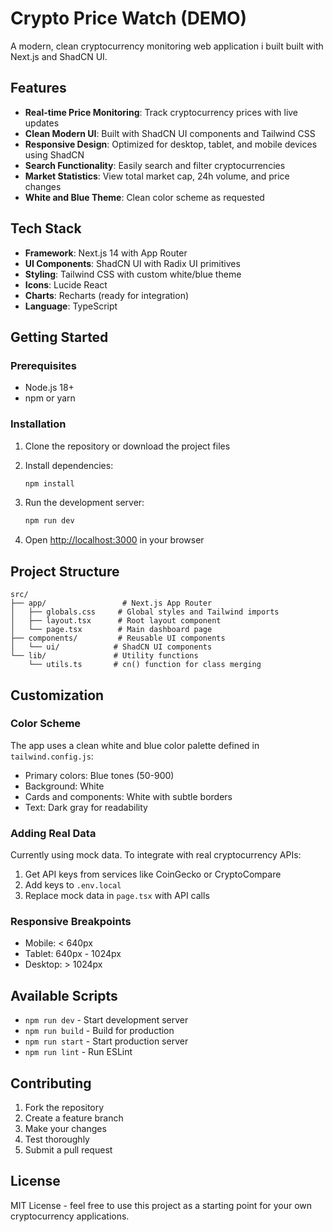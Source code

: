 # Crypto Price Watch (DEMO)

A modern, clean cryptocurrency monitoring web application i built built with Next.js and ShadCN UI.

## Features

- **Real-time Price Monitoring**: Track cryptocurrency prices with live updates
- **Clean Modern UI**: Built with ShadCN UI components and Tailwind CSS
- **Responsive Design**: Optimized for desktop, tablet, and mobile devices using ShadCN
- **Search Functionality**: Easily search and filter cryptocurrencies
- **Market Statistics**: View total market cap, 24h volume, and price changes
- **White and Blue Theme**: Clean color scheme as requested

## Tech Stack

- **Framework**: Next.js 14 with App Router
- **UI Components**: ShadCN UI with Radix UI primitives
- **Styling**: Tailwind CSS with custom white/blue theme
- **Icons**: Lucide React
- **Charts**: Recharts (ready for integration)
- **Language**: TypeScript

## Getting Started

### Prerequisites

- Node.js 18+
- npm or yarn

### Installation

1. Clone the repository or download the project files
2. Install dependencies:
   ```bash
   npm install
   ```

3. Run the development server:
   ```bash
   npm run dev
   ```

4. Open [http://localhost:3000](http://localhost:3000) in your browser

## Project Structure

```
src/
├── app/                 # Next.js App Router
│   ├── globals.css     # Global styles and Tailwind imports
│   ├── layout.tsx      # Root layout component
│   └── page.tsx        # Main dashboard page
├── components/         # Reusable UI components
│   └── ui/            # ShadCN UI components
└── lib/               # Utility functions
    └── utils.ts       # cn() function for class merging
```

## Customization

### Color Scheme

The app uses a clean white and blue color palette defined in `tailwind.config.js`:

- Primary colors: Blue tones (50-900)
- Background: White
- Cards and components: White with subtle borders
- Text: Dark gray for readability

### Adding Real Data

Currently using mock data. To integrate with real cryptocurrency APIs:

1. Get API keys from services like CoinGecko or CryptoCompare
2. Add keys to `.env.local`
3. Replace mock data in `page.tsx` with API calls

### Responsive Breakpoints

- Mobile: < 640px
- Tablet: 640px - 1024px
- Desktop: > 1024px

## Available Scripts

- `npm run dev` - Start development server
- `npm run build` - Build for production
- `npm run start` - Start production server
- `npm run lint` - Run ESLint

## Contributing

1. Fork the repository
2. Create a feature branch
3. Make your changes
4. Test thoroughly
5. Submit a pull request

## License

MIT License - feel free to use this project as a starting point for your own cryptocurrency applications.
